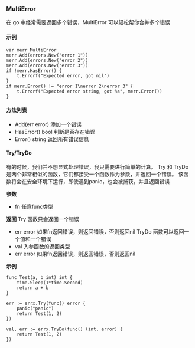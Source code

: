 ### MultiError
在 go 中经常需要返回多个错误，MultiError 可以轻松帮你合并多个错误

#### 示例
```
var merr MultiError
merr.Add(errors.New("error 1"))
merr.Add(errors.New("error 2"))
merr.Add(errors.New("error 3"))
if !merr.HasError() {
    t.Errorf("Expected error, got nil")
}
if merr.Error() != "error 1\nerror 2\nerror 3" {
    t.Errorf("Expected error string, got %s", merr.Error())
}
```

#### 方法列表
- Add(err error) 添加一个错误
- HasError() bool 判断是否存在错误
- Error() string 返回所有错误信息


#### Try/TryDo
有的时候，我们并不想显式处理错误，我只需要进行简单的计算。
Try 和 TryDo 是两个非常相似的函数，它们都接受一个函数作为参数，并返回一个错误。
该函数将会在安全环境下运行，即使遇到panic，也会被捕获，并且返回错误

**参数**
- fn 任意func类型

**返回**
Try 函数只会返回一个错误
- err error 如果fn返回错误，则返回错误，否则返回nil
TryDo 函数可以返回一个值和一个错误
- val 入参函数的返回类型
- err error 如果fn返回错误，则返回错误，否则返回nil

**示例**
```
func Test(a, b int) int {
    time.Sleep(1*time.Second)
    return a + b
}

err := errx.Try(func() error {
    panic("panic")
    return Test(1, 2)
})

val, err := errx.TryDo(func() (int, error) {
    return Test(1, 2)
})
```


